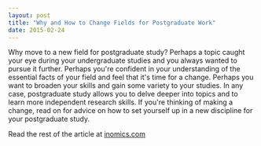 ```yaml
---
layout: post
title: "Why and How to Change Fields for Postgraduate Work"
date: 2015-02-24
---
```

Why move to a new field for postgraduate study? Perhaps a topic caught your eye during your undergraduate studies and you always wanted to pursue it further. Perhaps you're confident in your understanding of the essential facts of your field and feel that it's time for a change. Perhaps you want to broaden your skills and gain some variety to your studies. In any case, postgraduate study allows you to delve deeper into topics and to learn more independent research skills. If you're thinking of making a change, read on for advice on how to set yourself up in a new discipline for your postgraduate study.

Read the rest of the article at [inomics.com](https://inomics.com/why-and-how-change-fields-postgraduate-work-0)
